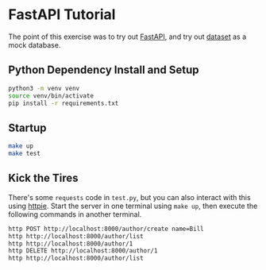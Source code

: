 # FastAPI Tutorial

The point of this exercise was to try out [FastAPI](https://fastapi.tiangolo.com/), and try out [dataset](https://dataset.readthedocs.io/en/latest/) as a mock database.

## Python Dependency Install and Setup

```bash
python3 -m venv venv
source venv/bin/activate
pip install -r requirements.txt
```

## Startup

```bash
make up
make test
```

## Kick the Tires

There's some `requests` code in `test.py`, but you can also interact with this using [httpie](https://httpie.io/). Start the server in one terminal using `make up`, then execute the following commands in another terminal.

```bash
http POST http://localhost:8000/author/create name=Bill
http http://localhost:8000/author/list 
http http://localhost:8000/author/1
http DELETE http://localhost:8000/author/1
http http://localhost:8000/author/list
```
